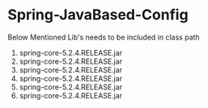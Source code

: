 # Spring-JavaBased-Config
Below Mentioned Lib's needs to be included in class path
  1. spring-core-5.2.4.RELEASE.jar
  2. spring-core-5.2.4.RELEASE.jar
  3. spring-core-5.2.4.RELEASE.jar
  4. spring-core-5.2.4.RELEASE.jar
  5. spring-core-5.2.4.RELEASE.jar
  6. spring-core-5.2.4.RELEASE.jar
